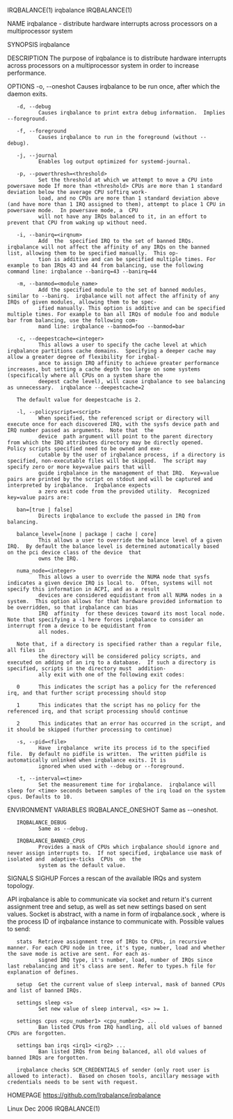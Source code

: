 IRQBALANCE(1)                                                                           irqbalance                                                                           IRQBALANCE(1)

NAME
       irqbalance - distribute hardware interrupts across processors on a multiprocessor system

SYNOPSIS
       irqbalance

DESCRIPTION
       The purpose of irqbalance is to distribute hardware interrupts across processors on a multiprocessor system in order to increase performance.

OPTIONS
       -o, --oneshot
              Causes irqbalance to be run once, after which the daemon exits.

       -d, --debug
              Causes irqbalance to print extra debug information.  Implies --foreground.

       -f, --foreground
              Causes irqbalance to run in the foreground (without --debug).

       -j, --journal
              Enables log output optimized for systemd-journal.

       -p, --powerthresh=<threshold>
              Set the threshold at which we attempt to move a CPU into powersave mode If more than <threshold> CPUs are more than 1 standard deviation below the average CPU softirq work‐
              load, and no CPUs are more than 1 standard deviation above (and have more than 1 IRQ assigned to them), attempt to place 1 CPU in powersave mode.  In powersave mode, a  CPU
              will not have any IRQs balanced to it, in an effort to prevent that CPU from waking up without need.

       -i, --banirq=<irqnum>
              Add  the  specified IRQ to the set of banned IRQs. irqbalance will not affect the affinity of any IRQs on the banned list, allowing them to be specified manually.  This op‐
              tion is additive and can be specified multiple times. For example to ban IRQs 43 and 44 from balancing, use the following command line: irqbalance --banirq=43 --banirq=44

       -m, --banmod=<module_name>
              Add the specified module to the set of banned modules, similar to --banirq.  irqbalance will not affect the affinity of any IRQs of given modules, allowing them to be spec‐
              ified manually. This option is additive and can be specified multiple times. For example to ban all IRQs of module foo and module bar from balancing, use the following com‐
              mand line: irqbalance --banmod=foo --banmod=bar

       -c, --deepestcache=<integer>
              This allows a user to specify the cache level at which irqbalance partitions cache domains.  Specifying a deeper cache may allow a greater degree of flexibility for irqbal‐
              ance to assign IRQ affinity to achieve greater performance increases, but setting a cache depth too large on some systems (specifically where all CPUs on a system share the
              deepest cache level), will cause irqbalance to see balancing as unnecessary.  irqbalance --deepestcache=2

       The default value for deepestcache is 2.

       -l, --policyscript=<script>
              When specified, the referenced script or directory will execute once for each discovered IRQ, with the sysfs device path and IRQ number passed as arguments.  Note that  the
              device  path argument will point to the parent directory from which the IRQ attributes directory may be directly opened.  Policy scripts specified need to be owned and exe‐
              cutable by the user of irqbalance process, if a directory is specified, non-executable files will be skipped.  The script may specify zero or more key=value pairs that will
              guide irqbalance in the management of that IRQ.  Key=value pairs are printed by the script on stdout and will be captured and interpreted by irqbalance.  Irqbalance expects
              a zero exit code from the provided utility.  Recognized key=value pairs are:

       ban=[true | false]
              Directs irqbalance to exclude the passed in IRQ from balancing.

       balance_level=[none | package | cache | core]
              This allows a user to override the balance level of a given IRQ.  By default the balance level is determined automatically based on the pci device class of the device  that
              owns the IRQ.

       numa_node=<integer>
              This allows a user to override the NUMA node that sysfs indicates a given device IRQ is local to.  Often, systems will not specify this information in ACPI, and as a result
              devices are considered equidistant from all NUMA nodes in a system.  This option allows for that hardware provided information to be overridden, so that irqbalance can bias
              IRQ  affinity  for these devices toward its most local node.  Note that specifying a -1 here forces irqbalance to consider an interrupt from a device to be equidistant from
              all nodes.

       Note that, if a directory is specified rather than a regular file, all files in
              the directory will be considered policy scripts, and executed on adding of an irq to a database.  If such a directory is specified, scripts in the directory must  addition‐
              ally exit with one of the following exit codes:

       0      This indicates the script has a policy for the referenced irq, and that further script processing should stop

       1      This indicates that the script has no policy for the referenced irq, and that script processing should continue

       2      This indicates that an error has occurred in the script, and it should be skipped (further processing to continue)

       -s, --pid=<file>
              Have  irqbalance  write its process id to the specified file.  By default no pidfile is written.  The written pidfile is automatically unlinked when irqbalance exits. It is
              ignored when used with --debug or --foreground.

       -t, --interval=<time>
              Set the measurement time for irqbalance.  irqbalance will sleep for <time> seconds between samples of the irq load on the system cpus. Defaults to 10.

ENVIRONMENT VARIABLES
       IRQBALANCE_ONESHOT
              Same as --oneshot.

       IRQBALANCE_DEBUG
              Same as --debug.

       IRQBALANCE_BANNED_CPUS
              Provides a mask of CPUs which irqbalance should ignore and never assign interrupts to.  If not specified, irqbalance use mask of isolated and  adaptive-ticks  CPUs  on  the
              system as the default value.

SIGNALS
       SIGHUP Forces a rescan of the available IRQs and system topology.

API
       irqbalance  is  able to communicate via socket and return it's current assignment tree and setup, as well as set new settings based on sent values. Socket is abstract, with a name
       in form of irqbalance<PID>.sock , where <PID> is the process ID of irqbalance instance to communicate with.  Possible values to send:

       stats  Retrieve assignment tree of IRQs to CPUs, in recursive manner. For each CPU node in tree, it's type, number, load and whether the save mode is active are sent. For each as‐
              signed IRQ type, it's number, load, number of IRQs since last rebalancing and it's class are sent. Refer to types.h file for explanation of defines.

       setup  Get the current value of sleep interval, mask of banned CPUs and list of banned IRQs.

       settings sleep <s>
              Set new value of sleep interval, <s> >= 1.

       settings cpus <cpu_number1> <cpu_number2> ...
              Ban listed CPUs from IRQ handling, all old values of banned CPUs are forgotten.

       settings ban irqs <irq1> <irq2> ...
              Ban listed IRQs from being balanced, all old values of banned IRQs are forgotten.

       irqbalance checks SCM_CREDENTIALS of sender (only root user is allowed to interact).  Based on chosen tools, ancillary message with credentials needs to be sent with request.

HOMEPAGE
       https://github.com/Irqbalance/irqbalance

Linux                                                                                    Dec 2006                                                                            IRQBALANCE(1)
